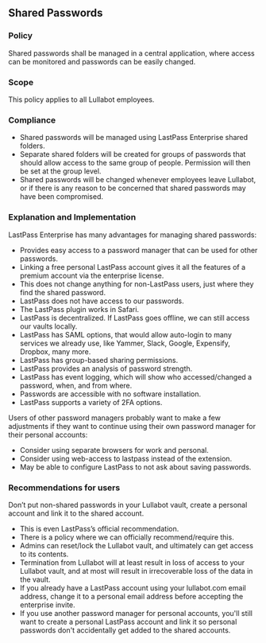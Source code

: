 ## Shared Passwords

### Policy
Shared passwords shall be managed in a central application, where access can be monitored and passwords can be easily changed.

### Scope
This policy applies to all Lullabot employees.

### Compliance
- Shared passwords will be managed using LastPass Enterprise shared folders.
- Separate shared folders will be created for groups of passwords that should allow access to the same group of people. Permission will then be set at the group level.
- Shared passwords will be changed whenever employees leave Lullabot, or if there is any reason to be concerned that shared passwords may have been compromised.

### Explanation and Implementation

LastPass Enterprise has many advantages for managing shared passwords:

- Provides easy access to a password manager that can be used for other passwords.
- Linking a free personal LastPass account gives it all the features of a premium account via the enterprise license.
- This does not change anything for non-LastPass users, just where they find the shared password.
- LastPass does not have access to our passwords.
- The LastPass plugin works in Safari.
- LastPass is decentralized. If LastPass goes offline, we can still access our vaults locally.
- LastPass has SAML options, that would allow auto-login to many services we already use, like Yammer, Slack, Google, Expensify, Dropbox, many more.
- LastPass has group-based sharing permissions.
- LastPass provides an analysis of password strength.
- LastPass has event logging, which will show who accessed/changed a password, when, and from where.
- Passwords are accessible with no software installation.
- LastPass supports a variety of 2FA options.

Users of other password managers probably want to make a few adjustments if they want to continue using their own password manager for their personal accounts:

- Consider using separate browsers for work and personal.
- Consider using web-access to lastpass instead of the extension.
- May be able to configure LastPass to not ask about saving passwords.

### Recommendations for users

Don’t put non-shared passwords in your Lullabot vault, create a personal account and link it to the shared account.

- This is even LastPass’s official recommendation.
- There is a policy where we can officially recommend/require this.
- Admins can reset/lock the Lullabot vault, and ultimately can get access to its contents.
- Termination from Lullabot will at least result in loss of access to your Lullabot vault, and at most will result in irrecoverable loss of the data in the vault.
- If you already have a LastPass account using your lullabot.com email address, change it to a personal email address before accepting the enterprise invite.
- If you use another password manager for personal accounts, you'll still want to create a personal LastPass account and link it so personal passwords don't accidentally get added to the shared accounts.

